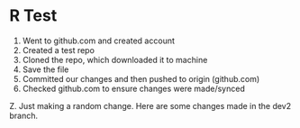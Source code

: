 # R Test

1. Went to github.com and created account
2. Created a test repo
3. Cloned the repo, which downloaded it to machine
4. Save the file
5. Committed our changes and then pushed to origin (github.com)
6. Checked github.com to ensure changes were made/synced

Z. Just making a random change.
Here are some changes made in the dev2 branch.
